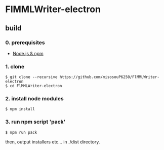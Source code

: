 # FlMMLWriter-electron  
## build  
### 0. prerequisites  
  - [Node.js & npm](https://nodejs.org/)
### 1. clone
```
$ git clone --recursive https://github.com/misosouP6250/FlMMLWriter-electron
$ cd FlMMLWriter-electron
```
### 2. install node modules
```
$ npm install
```
### 3. run npm script 'pack'
```
$ npm run pack
```
then, output installers etc... in ./dist directory.